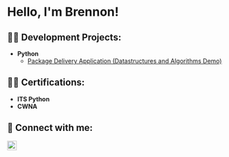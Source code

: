<h1>Hello, I'm Brennon! 

<h2>👨‍💻 Development Projects:</h2>

- <b>Python</b>
  - [Package Delivery Application (Datastructures and Algorithms Demo)](https://github.com/joshmadakor1/Package-Delivery-Pathfinding-Algorithm)

<h2>👨‍💻 Certifications:</h2>

- <b>ITS Python</b>
- <b>CWNA</b>
  

<h2> 🤳 Connect with me:</h2>

[<img align="left" alt="BrennonVillacarlos | LinkedIn" width="22px" src="https://cdn.jsdelivr.net/npm/simple-icons@v3/icons/linkedin.svg" />][linkedin]

[linkedin]: https://www.linkedin.com/in/brennon-villacarlos-828b42267/


